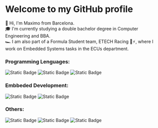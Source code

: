 # Welcome to my GitHub profile 
👋 Hi, I'm Maximo from Barcelona. 
</br>
🎓 I'm currently studying a double bachelor degree in Computer Engineering and BBA.
</br>
🏎️ I am also part of a Formula Student team, ETECH Racing 💚⚡, where I work on Embedded Systems tasks in the ECUs department.
</br>
### Programming Lenguages:
![Static Badge](https://img.shields.io/badge/C-Lenguaje?logoColor=blue&color=blue)
![Static Badge](https://img.shields.io/badge/PYTHON-l?style=flat-square&logoColor=yellow&color=yellow)
![Static Badge](https://img.shields.io/badge/Git-a?style=flat-square&logoColor=yellow&color=red)


### Embbeded Development:
![Static Badge](https://img.shields.io/badge/STM32-a?style=flat-square&logoColor=yellow&color=blue)
![Static Badge](https://img.shields.io/badge/ARDUINO-a?style=flat-square&logoColor=yellow&color=green)


<!--
### Communication protocols:
![Static Badge](https://img.shields.io/badge/SPI-a?style=flat-square&logoColor=yellow&color=red)
![Static Badge](https://img.shields.io/badge/CAN-a?style=flat-square&logoColor=yellow&color=green)
-->
### Others:
![Static Badge](https://img.shields.io/badge/SolidWorks-a?style=flat-square&logoColor=yellow&color=red)
![Static Badge](https://img.shields.io/badge/Power%20Automate-a?style=flat-square&logoColor=yellow&color=violet)
![Static Badge](https://img.shields.io/badge/Power%20Apps-a?style=flat-square&logoColor=blue&color=darkblue)






<!--
**Maximo028/Maximo028** is a ✨ _special_ ✨ repository because its `README.md` (this file) appears on your GitHub profile.

Here are some ideas to get you started:

- 🔭 I’m currently working on ...
- 🌱 I’m currently learning ...
- 👯 I’m looking to collaborate on ...
- 🤔 I’m looking for help with ...
- 💬 Ask me about ...
- 📫 How to reach me: ...
- 😄 Pronouns: ...
- ⚡ Fun fact: ...
-->
